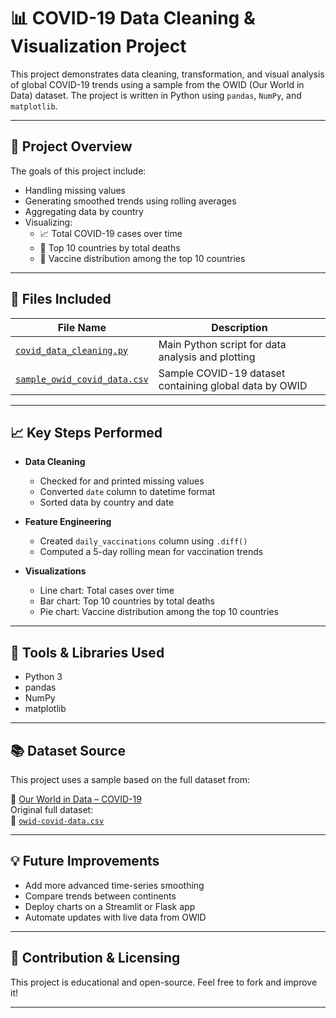 # 📊 COVID-19 Data Cleaning & Visualization Project

This project demonstrates data cleaning, transformation, and visual analysis of global COVID-19 trends using a sample from the OWID (Our World in Data) dataset. The project is written in Python using `pandas`, `NumPy`, and `matplotlib`.

---

## 🧾 Project Overview

The goals of this project include:

- Handling missing values
- Generating smoothed trends using rolling averages
- Aggregating data by country
- Visualizing:
  - 📈 Total COVID-19 cases over time
  - 🧱 Top 10 countries by total deaths
  - 🥧 Vaccine distribution among the top 10 countries

---

## 📁 Files Included

| File Name                     | Description                                                |
|------------------------------|------------------------------------------------------------|
| [`covid_data_cleaning.py`](covid%20data%20cleaning.py) | Main Python script for data analysis and plotting           |
| [`sample_owid_covid_data.csv`](sample_owid_covid_data.csv) | Sample COVID-19 dataset containing global data by OWID      |

---

## 📈 Key Steps Performed

- **Data Cleaning**
  - Checked for and printed missing values
  - Converted `date` column to datetime format
  - Sorted data by country and date

- **Feature Engineering**
  - Created `daily_vaccinations` column using `.diff()`
  - Computed a 5-day rolling mean for vaccination trends

- **Visualizations**
  - Line chart: Total cases over time
  - Bar chart: Top 10 countries by total deaths
  - Pie chart: Vaccine distribution among the top 10 countries

---

## 🔧 Tools & Libraries Used

- Python 3
- pandas
- NumPy
- matplotlib

---

## 📚 Dataset Source

This project uses a sample based on the full dataset from:

📌 [Our World in Data – COVID-19](https://ourworldindata.org/covid-deaths)  
Original full dataset:  
📎 [`owid-covid-data.csv`](https://covid.ourworldindata.org/data/owid-covid-data.csv)

---

## 💡 Future Improvements

- Add more advanced time-series smoothing
- Compare trends between continents
- Deploy charts on a Streamlit or Flask app
- Automate updates with live data from OWID

---

## 🤝 Contribution & Licensing

This project is educational and open-source. Feel free to fork and improve it!

---

